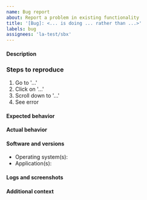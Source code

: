 ```yaml
---
name: Bug report
about: Report a problem in existing functionality
title: '[Bug]: <... is doing ... rather than ...>'
labels: bug
assignees: 'la-test/sbx'
---
```


<!--
BEFORE SUBMITTING: 
1) Please search to make sure this issue has not been opened already.
2) If this is a implementation question or trouble with your personal project, please post on StackExchange. This will get your question answered more quickly and make it easier for other devs to find the answer in the future.
3) Delete any comment bloc such as this one.
-->

#### Description
<!-- A few words describing the bug -->

### Steps to reproduce
1. Go to '...'
2. Click on '...'
3. Scroll down to '...'
4. See error

#### Expected behavior
<!-- Describe what you expected to happen -->

#### Actual behavior
<!-- Describe what actualy happen instead -->

#### Software and versions
- Operating system(s): <!-- e.g.: OS X, Windows 11, Android 10 -->
- Application(s): <!-- e.g.: myApp 1.2.3, Safari 6, Firefox 104 -->

#### Logs and screenshots
<!-- Add logs and/or screenshots, if possible -->

#### Additional context
<!-- Add any other context about the problem here -->
<!-- E.g.: Does it happen all the time? With other user/software? -->

